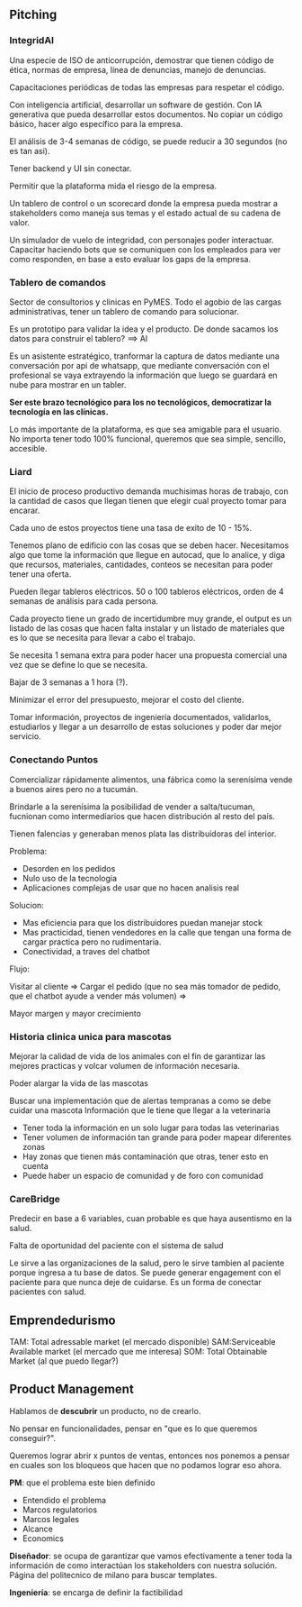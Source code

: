 
## Pitching

### IntegridAI

Una especie de ISO de anticorrupción, demostrar que tienen código de ética, normas de empresa, línea de denuncias, manejo de denuncias.

Capacitaciones periódicas de todas las empresas para respetar el código. 

Con inteligencia artificial, desarrollar un software de gestión. Con IA generativa que pueda desarrollar estos documentos. No copiar un código básico, hacer algo específico para la empresa. 

El análisis de 3-4 semanas de código, se puede reducir a 30 segundos (no es tan asi).


Tener backend y UI sin conectar.

Permitir que la plataforma mida el riesgo de la empresa.

Un tablero de control o un scorecard donde la empresa pueda mostrar a stakeholders como maneja sus temas y el estado actual de su cadena de valor.

Un simulador de vuelo de integridad, con personajes poder interactuar. Capacitar haciendo bots que se comuniquen con los empleados para ver como responden, en base a esto evaluar los gaps de la empresa.


### Tablero de comandos

Sector de consultorios y clinicas en PyMES. Todo el agobio de las cargas administrativas, tener un tablero de comando para solucionar.

Es un prototipo para validar la idea y el producto. 
De donde sacamos los datos para construir el tablero? ==> AI

Es un asistente estratégico, tranformar la captura de datos mediante una conversación por api de whatsapp, que mediante conversación con el profesional se vaya extrayendo la información que luego se guardará en nube para mostrar en un tabler.

**Ser este brazo tecnológico para los no tecnológicos, democratizar la tecnología en las clínicas.**

Lo más importante de la plataforma, es que sea amigable para el usuario. No importa tener todo 100% funcional, queremos que sea simple, sencillo, accesible.

### Liard

El inicio de proceso productivo demanda muchisimas horas de trabajo, con la cantidad de casos que llegan tienen que elegir cual proyecto tomar para encarar. 

Cada uno de estos proyectos tiene una tasa de exito de 10 - 15%.

Tenemos plano de edificio con las cosas que se deben hacer. Necesitamos algo que tome la información que llegue en autocad, que lo analice, y diga que recursos, materiales, cantidades, conteos se necesitan para poder tener una oferta.

Pueden llegar tableros eléctricos. 50 o 100 tableros eléctricos, orden de 4 semanas de análisis para cada persona.

Cada proyecto tiene un grado de incertidumbre muy grande, el output es un listado de las cosas que hacen falta instalar y un listado de materiales que es lo que se necesita para llevar a cabo el trabajo.

Se necesita 1 semana extra para poder hacer una propuesta comercial una vez que se define lo que se necesita.

Bajar de 3 semanas a 1 hora (?). 

Minimizar el error del presupuesto, mejorar el costo del cliente. 

Tomar información, proyectos de ingeniería documentados, validarlos, estudiarlos y llegar a un desarrollo de estas soluciones y poder dar mejor servicio.

### Conectando Puntos

Comercializar rápidamente alimentos, una fábrica como la serenísima vende a buenos aires pero no a tucumán. 

Brindarle a la serenísima la posibilidad de vender a salta/tucuman, fucnionan como intermediarios que hacen distribución al resto del país.

Tienen falencias y generaban menos plata las distribuidoras del interior. 

Problema: 
- Desorden en los pedidos
- Nulo uso de la tecnología
- Aplicaciones complejas de usar que no hacen analisis real

Solucion:
- Mas eficiencia para que los distribuidores puedan manejar stock
- Mas practicidad, tienen vendedores en la calle que tengan una forma de cargar practica pero no rudimentaria.
- Conectividad, a traves del chatbot

Flujo:

Visitar al cliente => Cargar el pedido (que no sea más tomador de pedido, que el chatbot ayude a vender más volumen) => 

Mayor margen y mayor crecimiento

### Historia clinica unica para mascotas

Mejorar la calidad de vida de los animales con el fin de garantizar las mejores practicas y volcar volumen de información necesaria.

Poder alargar la vida de las mascotas

Buscar una implementación que de alertas tempranas a como se debe cuidar una mascota
Información que le tiene que llegar a la veterinaria
- Tener toda la información en un solo lugar para todas las veterinarias
- Tener volumen de información tan grande para poder mapear diferentes zonas
- Hay zonas que tienen más contaminación que otras, tener esto en cuenta
- Puede haber un espacio de comunidad y de foro con comunidad


### CareBridge

Predecir en base a 6 variables, cuan probable es que haya ausentismo en la salud.

Falta de oportunidad del paciente con el sistema de salud

Le sirve a las organizaciones de la salud, pero le sirve tambien al paciente porque ingresa a tu base de datos. Se puede generar engagement con el paciente para que nunca deje de cuidarse. Es un forma de conectar pacientes con salud.




## Emprendedurismo

TAM: Total adressable market (el mercado disponible)
SAM:Serviceable Available market (el mercado que me interesa)
SOM: Total Obtainable Market (al que puedo llegar?)


## Product Management

Hablamos de **descubrir** un producto, no de crearlo. 

No pensar en funcionalidades, pensar en "que es lo que queremos conseguir?". 

Queremos lograr abrir x puntos de ventas, entonces nos ponemos a pensar en cuales son los bloqueos que hacen que no podamos lograr eso ahora.

**PM**: que el problema este bien definido
* Entendido el problema
* Marcos regulatorios
* Marcos legales
* Alcance
* Economics

**Diseñador**: se ocupa de garantizar que vamos efectivamente a tener toda la información de como interactúan los stakeholders con nuestra solución. Página del politecnico de milano para buscar templates.

**Ingeniería**: se encarga de definir la factibilidad


